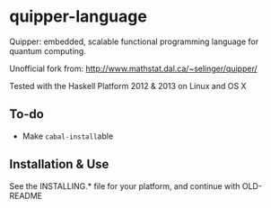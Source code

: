 quipper-language
================

Quipper: embedded, scalable functional programming language for quantum computing.

Unofficial fork from: http://www.mathstat.dal.ca/~selinger/quipper/

Tested with the Haskell Platform 2012 & 2013 on Linux and OS X

To-do
-----

* Make ``cabal-install``able

Installation & Use
------------------

See the INSTALLING.* file for your platform, and continue with OLD-README
